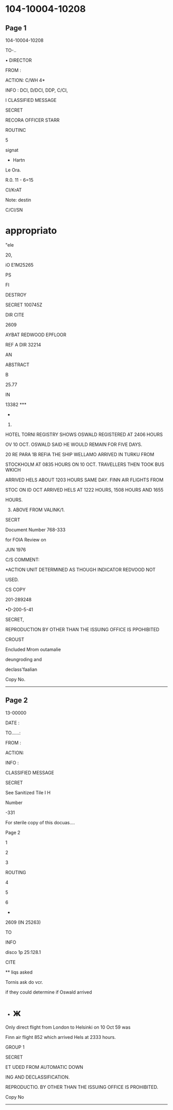 # 104-10004-10208

## Page 1

104-10004-10208

TO-..

• DIRECTOR

FROM :

ACTION: C/WH 4*

INFO : DCI, D/DCI, DDP, C/CI,

I CLASSIFIED MESSAGE

SECRET

RECORA OFFICER STARR

ROUTINC

5

signat

- Hartn

Le Ora.

R.0. 11 - 6=15

CI/KrAT

Note: destin

C/CI/SN

# appropriato

"ele

20,

iO E1M25265

PS

FI

DESTROY

SECRET 100745Z

DIR CITE

2609

AYBAT REDWOOD EPFLOOR

REF A DIR 32214

AN

ABSTRACT

B

25.77

IN

13382 ***

-

1.

HOTEL TORNI REGISTRY SHOWS OSWALD REGISTERED AT 2406 HOURS

OV 10 OCT. OSWALD SAID HE WOULD REMAIN FOR FIVE DAYS.

20 RE PARA 1B REFIA THE SHIP WELLAMO ARRIVED IN TURKU FROM

STOCKHOLM AT 0835 HOURS ON 10 OCT. TRAVELLERS THEN TOOK BUS WKICH

ARRIVED HELS ABOUT 1203 HOURS SAME DAY. FINN AIR FLIGHTS FROM

STOC ON ID OCT ARRIVED HELS AT 1222 HOURS, 1508 HOURS AND 1655

HOURS.

3. ABOVE FROM VALINK/1.

SECRT

Document Number 768-333

for FOIA Review on

JUN 1976

C/S COMMENT:

*ACTION UNIT DETERMINED AS THOUGH INDICATOR REDVOOD NOT

USED.

CS COPY

201-289248

•D-200-5-41

SECRET,

REPRODUCTION BY OTHER THAN THE ISSUING OFFICE IS PPOHIBITED

CROUST

Encluded Mrom outamalie

deungroding and

declass'faalian

Copy No.

---

## Page 2

13-00000

DATE :

TO......:

FROM :

ACTION:

INFO :

CLASSIFIED MESSAGE

SECRET

See Sanitized Tile I H

Number

-331

For sterile copy of this docuas....

Page 2

1

2

3

ROUTING

4

5

6

-

2609 (IN 25263)

TO

INFO

disco 1p 25:128.1

CITE

** liqs asked

Tornis ask do vcr.

if they could determine if Oswald arrived

* # ж

Only direct flight from London to Helsinki on 10 Oct 59 was

Finn air flight 852 which arrived Hels at 2333 hours.

GROUP 1

SECRET

ET UDED FROM AUTOMATIC DOWN

ING AND DECLASSIFICATION.

REPRODUCTIO. BY OTHER THAN THE ISSUING OFFICE IS PROHIBITED.

Copy No

---

